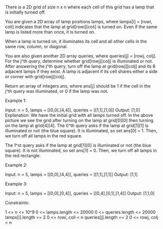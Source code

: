 There is a 2D grid of size n x n where each cell of this grid has a lamp that
is initially turned off.

You are given a 2D array of lamp positions lamps, where lamps[i] = [rowi,
coli] indicates that the lamp at grid[rowi][coli] is turned on. Even if the
same lamp is listed more than once, it is turned on.

When a lamp is turned on, it illuminates its cell and all other cells in the
same row, column, or diagonal.

You are also given another 2D array queries, where queries[j] = [rowj, colj].
For the j^th query, determine whether grid[rowj][colj] is illuminated or not.
After answering the j^th query, turn off the lamp at grid[rowj][colj] and its
8 adjacent lamps if they exist. A lamp is adjacent if its cell shares either
a side or corner with grid[rowj][colj].

Return an array of integers ans, where ans[j] should be 1 if the cell in the
j^th query was illuminated, or 0 if the lamp was not.


Example 1:


Input: n = 5, lamps = [[0,0],[4,4]], queries = [[1,1],[1,0]]
Output: [1,0]
Explanation: We have the initial grid with all lamps turned off. In the above
picture we see the grid after turning on the lamp at grid[0][0] then turning
on the lamp at grid[4][4].
The 0^th query asks if the lamp at grid[1][1] is illuminated or not (the blue
square). It is illuminated, so set ans[0] = 1. Then, we turn off all lamps in
the red square.

The 1^st query asks if the lamp at grid[1][0] is illuminated or not (the blue
square). It is not illuminated, so set ans[1] = 0. Then, we turn off all
lamps in the red rectangle.



Example 2:


Input: n = 5, lamps = [[0,0],[4,4]], queries = [[1,1],[1,1]]
Output: [1,1]


Example 3:


Input: n = 5, lamps = [[0,0],[0,4]], queries = [[0,4],[0,1],[1,4]]
Output: [1,1,0]



Constraints:


1 <= n <= 10^9
0 <= lamps.length <= 20000
0 <= queries.length <= 20000
lamps[i].length == 2
0 <= rowi, coli < n
queries[j].length == 2
0 <= rowj, colj < n




